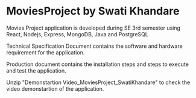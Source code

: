 # MoviesProject by Swati Khandare
Movies Project application is developed during SE 3rd semester using React, Nodejs, Express, MongoDB, Java and PostgreSQL

Technical Specification Document contains the software and hardware requirement for the application.

Production document contains the installation steps and steps to execute and test the application.

Unzip "Demonstartion Video_MoviesProject_SwatiKhandare" to check the video demonstartion of the application.
